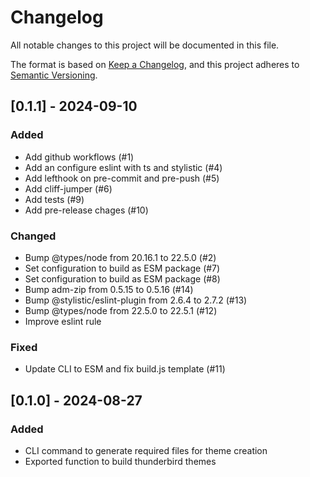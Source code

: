 # Changelog

All notable changes to this project will be documented in this file.

The format is based on [Keep a Changelog](https://keepachangelog.com/en/1.1.0/),
and this project adheres to [Semantic Versioning](https://semver.org/spec/v2.0.0.html).

## [0.1.1] - 2024-09-10

### Added

- Add github workflows (#1)
- Add an configure eslint with ts and stylistic (#4)
- Add lefthook on pre-commit and pre-push (#5)
- Add cliff-jumper (#6)
- Add tests (#9)
- Add pre-release chages (#10)

### Changed

- Bump @types/node from 20.16.1 to 22.5.0 (#2)
- Set configuration to build as ESM package (#7)
- Set configuration to build as ESM package (#8)
- Bump adm-zip from 0.5.15 to 0.5.16 (#14)
- Bump @stylistic/eslint-plugin from 2.6.4 to 2.7.2 (#13)
- Bump @types/node from 22.5.0 to 22.5.1 (#12)
- Improve eslint rule

### Fixed

- Update CLI to ESM and fix build.js template (#11)


## [0.1.0] - 2024-08-27

### Added

- CLI command to generate required files for theme creation
- Exported function to build thunderbird themes
